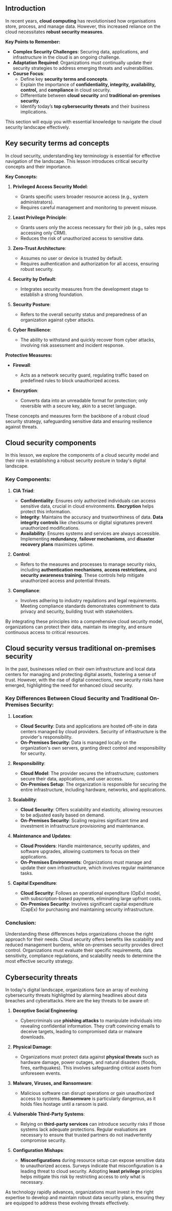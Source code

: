 ## Introduction

In recent years, **cloud computing** has revolutionised how organisations store, process, and manage data. However, this increased reliance on the cloud necessitates **robust security measures**. 

**Key Points to Remember:**

- **Complex Security Challenges**: Securing data, applications, and infrastructure in the cloud is an ongoing challenge.
- **Adaptation Required**: Organizations must continually update their security strategies to address emerging threats and vulnerabilities.
- **Course Focus**:
  - Define key **security terms and concepts**.
  - Explain the importance of **confidentiality, integrity, availability, control,** and **compliance** in cloud security.
  - Differentiate between **cloud security** and **traditional on-premises security**.
  - Identify today’s **top cybersecurity threats** and their business implications.

This section will equip you with essential knowledge to navigate the cloud security landscape effectively.

## Key security terms ad concepts

In cloud security, understanding key terminology is essential for effective navigation of the landscape. This lesson introduces critical security concepts and their importance.

**Key Concepts:**

1. **Privileged Access Security Model**:
   - Grants specific users broader resource access (e.g., system administrators).
   - Requires careful management and monitoring to prevent misuse.

2. **Least Privilege Principle**:
   - Grants users only the access necessary for their job (e.g., sales reps accessing only CRM).
   - Reduces the risk of unauthorized access to sensitive data.

3. **Zero-Trust Architecture**:
   - Assumes no user or device is trusted by default.
   - Requires authentication and authorization for all access, ensuring robust security.

4. **Security by Default**:
   - Integrates security measures from the development stage to establish a strong foundation.

5. **Security Posture**:
   - Refers to the overall security status and preparedness of an organization against cyber attacks.

6. **Cyber Resilience**:
   - The ability to withstand and quickly recover from cyber attacks, involving risk assessment and incident response.

**Protective Measures:**

- **Firewall**: 
  - Acts as a network security guard, regulating traffic based on predefined rules to block unauthorized access.

- **Encryption**: 
  - Converts data into an unreadable format for protection; only reversible with a secure key, akin to a secret language.

These concepts and measures form the backbone of a robust cloud security strategy, safeguarding sensitive data and ensuring resilience against threats.

## Cloud security components

In this lesson, we explore the components of a cloud security model and their role in establishing a robust security posture in today's digital landscape. 

### Key Components:

1. **CIA Triad**: 
   - **Confidentiality**: Ensures only authorized individuals can access sensitive data, crucial in cloud environments. **Encryption** helps protect this information.
   - **Integrity**: Maintains the accuracy and trustworthiness of data. **Data integrity controls** like checksums or digital signatures prevent unauthorized modifications.
   - **Availability**: Ensures systems and services are always accessible. Implementing **redundancy**, **failover mechanisms**, and **disaster recovery plans** maximizes uptime.

2. **Control**: 
   - Refers to the measures and processes to manage security risks, including **authentication mechanisms**, **access restrictions**, and **security awareness training**. These controls help mitigate unauthorized access and potential threats.

3. **Compliance**: 
   - Involves adhering to industry regulations and legal requirements. Meeting compliance standards demonstrates commitment to data privacy and security, building trust with stakeholders.

By integrating these principles into a comprehensive cloud security model, organizations can protect their data, maintain its integrity, and ensure continuous access to critical resources.

## Cloud security versus traditional on-premises security

In the past, businesses relied on their own infrastructure and local data centers for managing and protecting digital assets, fostering a sense of trust. However, with the rise of digital connections, new security risks have emerged, highlighting the need for enhanced cloud security.

### Key Differences Between Cloud Security and Traditional On-Premises Security:

1. **Location**:
   - **Cloud Security**: Data and applications are hosted off-site in data centers managed by cloud providers. Security of infrastructure is the provider's responsibility.
   - **On-Premises Security**: Data is managed locally on the organization's own servers, granting direct control and responsibility for security.

2. **Responsibility**:
   - **Cloud Model**: The provider secures the infrastructure; customers secure their data, applications, and user access.
   - **On-Premises Setup**: The organization is responsible for securing the entire infrastructure, including hardware, networks, and applications.

3. **Scalability**:
   - **Cloud Security**: Offers scalability and elasticity, allowing resources to be adjusted easily based on demand.
   - **On-Premises Security**: Scaling requires significant time and investment in infrastructure provisioning and maintenance.

4. **Maintenance and Updates**:
   - **Cloud Providers**: Handle maintenance, security updates, and software upgrades, allowing customers to focus on their applications.
   - **On-Premises Environments**: Organizations must manage and update their own infrastructure, which involves regular maintenance tasks.

5. **Capital Expenditure**:
   - **Cloud Security**: Follows an operational expenditure (OpEx) model, with subscription-based payments, eliminating large upfront costs.
   - **On-Premises Security**: Involves significant capital expenditure (CapEx) for purchasing and maintaining security infrastructure.

### Conclusion:
Understanding these differences helps organizations choose the right approach for their needs. Cloud security offers benefits like scalability and reduced management burdens, while on-premises security provides direct control. Organizations must evaluate their specific requirements, data sensitivity, compliance regulations, and scalability needs to determine the most effective security strategy.

## Cybersecurity threats

In today's digital landscape, organizations face an array of evolving cybersecurity threats highlighted by alarming headlines about data breaches and cyberattacks. Here are the key threats to be aware of:

1. **Deceptive Social Engineering**:
   - Cybercriminals use **phishing attacks** to manipulate individuals into revealing confidential information. They craft convincing emails to deceive targets, leading to compromised data or malware downloads.

2. **Physical Damage**:
   - Organizations must protect data against **physical threats** such as hardware damage, power outages, and natural disasters (floods, fires, earthquakes). This involves safeguarding critical assets from unforeseen events.

3. **Malware, Viruses, and Ransomware**:
   - Malicious software can disrupt operations or gain unauthorized access to systems. **Ransomware** is particularly dangerous, as it holds files hostage until a ransom is paid.

4. **Vulnerable Third-Party Systems**:
   - Relying on **third-party services** can introduce security risks if those systems lack adequate protections. Regular evaluations are necessary to ensure that trusted partners do not inadvertently compromise security.

5. **Configuration Mishaps**:
   - **Misconfigurations** during resource setup can expose sensitive data to unauthorized access. Surveys indicate that misconfiguration is a leading threat to cloud security. Adopting **least privilege** principles helps mitigate this risk by restricting access to only what is necessary.

As technology rapidly advances, organizations must invest in the right expertise to develop and maintain robust data security plans, ensuring they are equipped to address these evolving threats effectively.